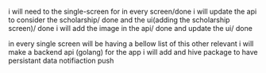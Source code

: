 i will need to 
the single-screen for in every screen/done
i will update the api to consider the scholarship/ done
and the ui(adding the scholarship screen)/ done
i will add the image in the api/ done
and update the ui/ done


in every single screen will be having a bellow list of this other relevant
i will make a backend api (golang) for the app
i will add and hive package to have persistant data
notifiaction push
